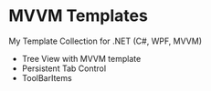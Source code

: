 MVVM Templates
=============

My Template Collection for .NET (C#, WPF, MVVM)

- Tree View with MVVM template
- Persistent Tab Control
- ToolBarItems
